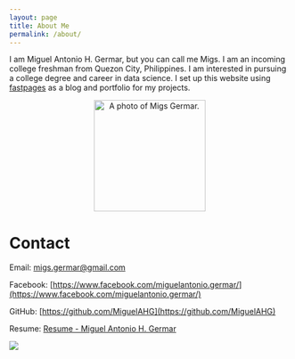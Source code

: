 ```yaml
---
layout: page
title: About Me
permalink: /about/
---
```


I am Miguel Antonio H. Germar, but you can call me Migs. I am an incoming college freshman from Quezon City, Philippines. I am interested in pursuing a college degree and career in data science. I set up this website using [fastpages](https://github.com/fastai/fastpages) as a blog and portfolio for my projects.

<center><img src = "https://miguelahg.github.io/mahg-data-science/images/migs-germar.png" alt = "A photo of Migs Germar." width = 200></center>

# Contact

Email: migs.germar@gmail.com

Facebook: [https://www.facebook.com/miguelantonio.germar/](https://www.facebook.com/miguelantonio.germar/)

GitHub: [https://github.com/MiguelAHG](https://github.com/MiguelAHG)

Resume: [Resume - Miguel Antonio H. Germar](https://docs.google.com/document/d/1ZjdTP_qGQqXxSuEiMGI9BOB68L2mlSqRE4gYCSHtMKA/edit?usp=sharing)

![](https://miguelahg.github.io/mahg-data-science/images/logo.png)